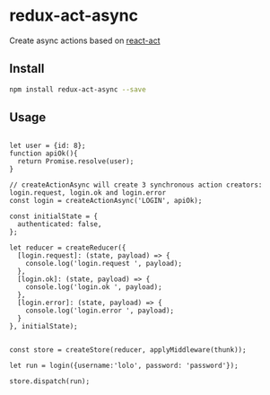 # redux-act-async

Create async actions based on [react-act](https://github.com/pauldijou/redux-act)

## Install

```bash
npm install redux-act-async --save
```

## Usage


```

let user = {id: 8};
function apiOk(){
  return Promise.resolve(user);
}

// createActionAsync will create 3 synchronous action creators: login.request, login.ok and login.error
const login = createActionAsync('LOGIN', apiOk);

const initialState = {
  authenticated: false,
};

let reducer = createReducer({
  [login.request]: (state, payload) => {
    console.log('login.request ', payload);
  },
  [login.ok]: (state, payload) => {
    console.log('login.ok ', payload);
  },
  [login.error]: (state, payload) => {
    console.log('login.error ', payload);
  }
}, initialState);


const store = createStore(reducer, applyMiddleware(thunk));

let run = login({username:'lolo', password: 'password'});

store.dispatch(run);

```

